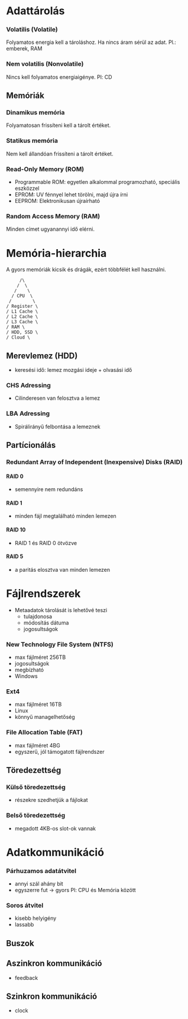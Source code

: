 # Adattárolás
### Volatilis (Volatile)
Folyamatos energia kell a tároláshoz. Ha nincs áram sérül az adat.
Pl.: emberek, RAM

### Nem volatilis (Nonvolatile)
Nincs kell folyamatos energiaigénye.
Pl: CD

## Memóriák
### Dinamikus memória
Folyamatosan frissíteni kell a tárolt értéket.
### Statikus memória
Nem kell állandóan frissíteni a tárolt értéket.

### Read-Only Memory (ROM)
- Programmable ROM: egyetlen alkalommal programozható, speciális eszközzel
- EPROM: UV fénnyel lehet törölni, majd újra írni
- EEPROM: Elektronikusan újraírható

### Random Access Memory (RAM)
Minden címet ugyanannyi idő elérni.

# Memória-hierarchia
A gyors memóriák kicsik és drágák, ezért többfélét kell használni.
```
     /\
    /  \
   /    \
  / CPU  \ 
 /        \
/ Register \
/ L1 Cache \
/ L2 Cache \
/ L3 Cache \
/ RAM \
/ HDD, SSD \
/ Cloud \
```

## Merevlemez (HDD)
- keresési idő: lemez mozgási ideje + olvasási idő
### CHS Adressing
- Cilinderesen van felosztva a lemez
### LBA Adressing
- Spirálirányű felbontása a lemeznek

## Partícionálás
### Redundant Array of Independent (Inexpensive) Disks (RAID)
#### RAID 0
- semennyire nem redundáns
#### RAID 1
- minden fájl megtalálható minden lemezen
#### RAID 10
- RAID 1 és RAID 0 ötvözve
#### RAID 5
- a paritás elosztva van minden lemezen

# Fájlrendszerek
- Metaadatok tárolását is lehetővé teszi
	- tulajdonosa
	- módosítás dátuma
	- jogosultságok

### New Technology File System (NTFS)
- max fájlméret 256TB
- jogosultságok
- megbízható
- Windows

### Ext4
- max fájlméret 16TB
- Linux
- könnyű managelhetőség

### File Allocation Table (FAT)
- max fájlméret 4BG
- egyszerű, jól támogatott fájlrendszer

## Töredezettség
### Külső töredezettség
- részekre szedhetjük a fájlokat
### Belső töredezettség
- megadott 4KB-os slot-ok vannak

# Adatkommunikáció
### Párhuzamos adatátvitel
- annyi szál ahány bit
- egyszerre fut -> gyors
Pl: CPU és Memória között

### Soros átvitel
- kisebb helyigény
- lassabb
## Buszok

## Aszinkron kommunikáció
- feedback
## Szinkron kommunikáció
- clock